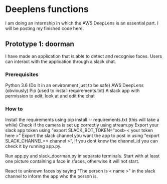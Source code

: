 # Deeplens functions

I am doing an internship in which the AWS DeepLens is an essential part. I will be posting my finished code here.

## Prototype 1: doorman

I have made an application that is able to detect and recognise faces. Users can interact with the application through a slack chat.

### Prerequisites
Python 3.6 (Do it in an environment just to be safe)
AWS DeepLens (obviously)
Pip (used to install requirements.txt)
A slack app with permission to edit, look at and edit the chat

### How to
Install the requirements using pip install -r requirements.txt (this will take a while)
Check if the camera is set up correctly using stream.py
Export your slack app token using "export SLACK_BOT_TOKEN="xoxb-< your token here >"
Export the slack channel you want the app to post in using "export SLACK_CHANNEL=< channel >", if you dont know the channel_id you can check it by running app.py.

Run app.py and slack_doorman.py in separate terminals. Start with at least one picture containing a face in /faces, otherwise it will not start.

React to unknown faces by saying "The person is < name >" in the slack channel to inform the app who the person is.
